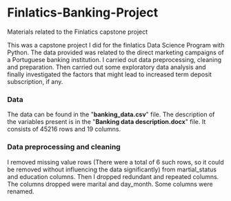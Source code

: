 # Finlatics-Banking-Project
Materials related to the Finlatics capstone project

This was a capstone project I did for the finlatics Data Science Program with Python. The data provided was related to the direct marketing campaigns of a Portuguese banking institution. I carried out data preprocessing, cleaning and preparation. Then carried out some exploratory data analysis and finally investigated the factors that might lead to increased term deposit subscription, if any.

### Data
The data can be found in the "**banking_data.csv**" file. The description of the variables present is in the "**Banking data description.docx**" file. It consists of 45216 rows and 19 columns.

### Data preprocessing and cleaning
I removed missing value rows (There were a total of 6 such rows, so it could be removed without influencing the data significantly) from martial_status and education columns. Then I dropped redundant and repeated columns. The columns dropped were marital and day_month. Some columns were renamed. 
